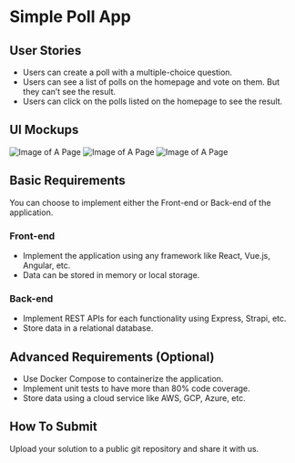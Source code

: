 # Simple Poll App

## User Stories
- Users can create a poll with a multiple-choice question.
- Users can see a list of polls on the homepage and vote on them. But they can’t see the result.
- Users can click on the polls listed on the homepage to see the result.

## UI Mockups
![Image of A Page](home_page.png)
![Image of A Page](new_poll_page.png)
![Image of A Page](result_page.png)

## Basic Requirements
You can choose to implement either the Front-end or Back-end of the application.

### Front-end
- Implement the application using any framework like React, Vue.js, Angular, etc.
- Data can be stored in memory or local storage.

### Back-end
- Implement REST APIs for each functionality using Express, Strapi, etc.
- Store data in a relational database.

## Advanced Requirements (Optional)
- Use Docker Compose to containerize the application.
- Implement unit tests to have more than 80% code coverage.
- Store data using a cloud service like AWS, GCP, Azure, etc.

## How To Submit
Upload your solution to a public git repository and share it with us.